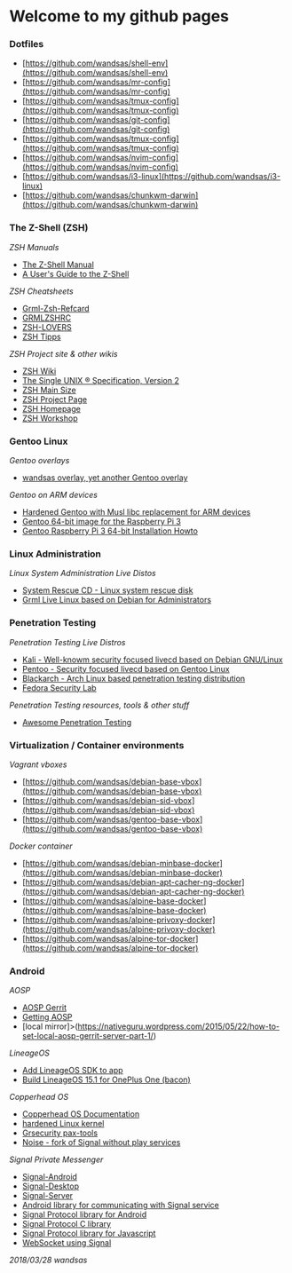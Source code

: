 # Welcome to my github pages #

### Dotfiles ###
* [https://github.com/wandsas/shell-env](https://github.com/wandsas/shell-env)
* [https://github.com/wandsas/mr-config](https://github.com/wandsas/mr-config)
* [https://github.com/wandsas/tmux-config](https://github.com/wandsas/tmux-config)
* [https://github.com/wandsas/git-config](https://github.com/wandsas/git-config)
* [https://github.com/wandsas/tmux-config](https://github.com/wandsas/tmux-config)
* [https://github.com/wandsas/nvim-config](https://github.com/wandsas/nvim-config)
* [https://github.com/wandsas/i3-linux](https://github.com/wandsas/i3-linux)
* [https://github.com/wandsas/chunkwm-darwin](https://github.com/wandsas/chunkwm-darwin)


### The Z-Shell (ZSH) ###

*ZSH Manuals*
* [The Z-Shell Manual](http://zsh.sourceforge.net/Doc/Release/zsh_toc.html)
* [A User's Guide to the Z-Shell](http://zsh.sourceforge.net/Guide/zshguide.html)

*ZSH Cheatsheets*
* [Grml-Zsh-Refcard](https://grml.org/zsh/grml-zsh-refcard.pdf)
* [GRMLZSHRC](https://grml.org/zsh/grmlzshrc.html)
* [ZSH-LOVERS](https://grml.org/zsh/zsh-lovers.html)
* [ZSH Tipps](http://www.rayninfo.co.uk/tips/zshtips.html)

*ZSH Project site & other wikis*
* [ZSH Wiki](http://zshwiki.org/home/)
* [The Single UNIX ® Specification, Version 2](http://pubs.opengroup.org/onlinepubs/007908799/xcu/shellix.html)
* [ZSH Main Size](http://zsh.sourceforge.net/)
* [ZSH Project Page](https://sourceforge.net/projects/zsh/)
* [ZSH Homepage](http://www.zsh.org/)
* [ZSH Workshop](https://www-s.acm.illinois.edu/workshops/zsh/toc.html)


### Gentoo Linux ###

*Gentoo overlays*
* [wandsas overlay, yet another Gentoo overlay](https://github.com/wandsas/wandsas-overlay)


*Gentoo on ARM devices*
* [Hardened Gentoo with Musl libc replacement for ARM devices](http://distfiles.gentoo.org/experimental/arm/musl/stage3-armv7a_hardfp-musl-hardened-20180314.tar.bz2)
* [Gentoo 64-bit image for the Raspberry Pi 3](https://github.com/sakaki-/gentoo-on-rpi3-64bit)
* [Gentoo Raspberry Pi 3 64-bit Installation Howto](https://wiki.gentoo.org/wiki/Raspberry_Pi_3_64_bit_Install)


### Linux Administration ###

*Linux System Administration Live Distos*
* [System Rescue CD - Linux system rescue disk](http://www.system-rescue-cd.org/)
* [Grml Live Linux based on Debian for Administrators](https://grml.org/)


### Penetration Testing ###

*Penetration Testing Live Distros*
* [Kali - Well-knowm security focused livecd based on Debian GNU/Linux](https://www.kali.org/)
* [Pentoo - Security focused livecd based on Gentoo Linux](https://github.com/enaqx/awesome-pentest)
* [Blackarch - Arch Linux based penetration testing distribution](https://www.blackarch.org/)
* [Fedora Security Lab](https://labs.fedoraproject.org/en/security/)

*Penetration Testing resources, tools & other stuff*
* [Awesome Penetration Testing](https://github.com/enaqx/awesome-pentest)


### Virtualization / Container environments ###

*Vagrant vboxes*
* [https://github.com/wandsas/debian-base-vbox](https://github.com/wandsas/debian-base-vbox)
* [https://github.com/wandsas/debian-sid-vbox](https://github.com/wandsas/debian-sid-vbox)
* [https://github.com/wandsas/gentoo-base-vbox](https://github.com/wandsas/gentoo-base-vbox)


*Docker container*
* [https://github.com/wandsas/debian-minbase-docker](https://github.com/wandsas/debian-minbase-docker)
* [https://github.com/wandsas/debian-apt-cacher-ng-docker](https://github.com/wandsas/debian-apt-cacher-ng-docker)
* [https://github.com/wandsas/alpine-base-docker](https://github.com/wandsas/alpine-base-docker)
* [https://github.com/wandsas/alpine-privoxy-docker](https://github.com/wandsas/alpine-privoxy-docker)
* [https://github.com/wandsas/alpine-tor-docker](https://github.com/wandsas/alpine-tor-docker)


### Android ####

*AOSP*
* [AOSP Gerrit](https://android-review.googlesource.com/q/status:open)
* [Getting AOSP](https://source.android.com/setup/build/downloading)
* [local mirror]>(https://nativeguru.wordpress.com/2015/05/22/how-to-set-local-aosp-gerrit-server-part-1/)


*LineageOS*
* [Add LineageOS SDK to app](https://wiki.lineageos.org/sdk/add-to-your-app.html)
* [Build LineageOS 15.1 for OnePlus One (bacon)](https://wiki.lineageos.org/devices/bacon/build)

*Copperhead OS*
* [Copperhead OS Documentation](https://copperhead.co/android/docs/)
* [hardened Linux kernel](https://github.com/copperhead/linux-hardened)
* [Grsecurity pax-tools](https://github.com/copperhead/paxd-archive)
* [Noise - fork of Signal without play services](https://github.com/copperhead/Noise)


*Signal Private Messenger*
* [Signal-Android](https://github.com/signalapp/Signal-Android)
* [Signal-Desktop](https://github.com/signalapp/Signal-Desktop)
* [Signal-Server](https://github.com/signalapp/Signal-Server)
* [Android library for communicating with Signal service](https://github.com/signalapp/libsignal-service-java)
* [Signal Protocol library for Android](https://github.com/signalapp/libsignal-protocol-java)
* [Signal Protocol C library](https://github.com/signalapp/libsignal-protocol-c)
* [Signal Protocol library for Javascript](https://github.com/signalapp/libsignal-protocol-javascript)
* [WebSocket using Signal](https://github.com/signalapp/WebSocket-Resources)

_2018/03/28 wandsas_
